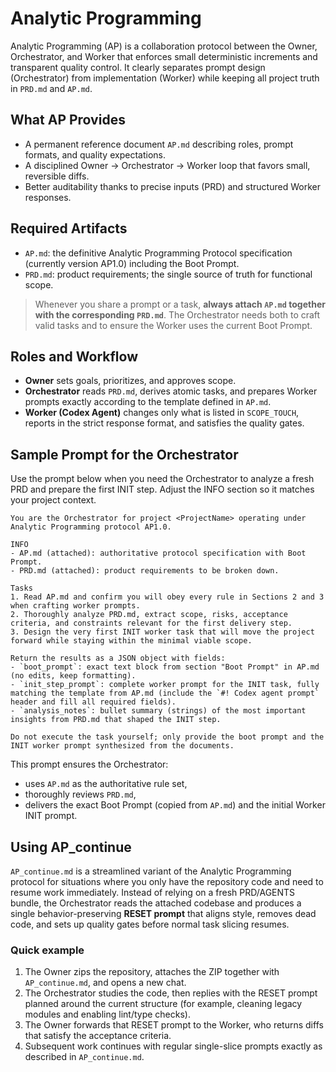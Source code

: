 # Analytic Programming

Analytic Programming (AP) is a collaboration protocol between the Owner, Orchestrator, and Worker that enforces small deterministic increments and transparent quality control. It clearly separates prompt design (Orchestrator) from implementation (Worker) while keeping all project truth in `PRD.md` and `AP.md`.

## What AP Provides
- A permanent reference document `AP.md` describing roles, prompt formats, and quality expectations.
- A disciplined Owner → Orchestrator → Worker loop that favors small, reversible diffs.
- Better auditability thanks to precise inputs (PRD) and structured Worker responses.

## Required Artifacts
- `AP.md`: the definitive Analytic Programming Protocol specification (currently version AP1.0) including the Boot Prompt.
- `PRD.md`: product requirements; the single source of truth for functional scope.

> Whenever you share a prompt or a task, **always attach `AP.md` together with the corresponding `PRD.md`**. The Orchestrator needs both to craft valid tasks and to ensure the Worker uses the current Boot Prompt.

## Roles and Workflow
- **Owner** sets goals, prioritizes, and approves scope.
- **Orchestrator** reads `PRD.md`, derives atomic tasks, and prepares Worker prompts exactly according to the template defined in `AP.md`.
- **Worker (Codex Agent)** changes only what is listed in `SCOPE_TOUCH`, reports in the strict response format, and satisfies the quality gates.

## Sample Prompt for the Orchestrator
Use the prompt below when you need the Orchestrator to analyze a fresh PRD and prepare the first INIT step. Adjust the INFO section so it matches your project context.

```
You are the Orchestrator for project <ProjectName> operating under Analytic Programming protocol AP1.0.

INFO
- AP.md (attached): authoritative protocol specification with Boot Prompt.
- PRD.md (attached): product requirements to be broken down.

Tasks
1. Read AP.md and confirm you will obey every rule in Sections 2 and 3 when crafting worker prompts.
2. Thoroughly analyze PRD.md, extract scope, risks, acceptance criteria, and constraints relevant for the first delivery step.
3. Design the very first INIT worker task that will move the project forward while staying within the minimal viable scope.

Return the results as a JSON object with fields:
- `boot_prompt`: exact text block from section "Boot Prompt" in AP.md (no edits, keep formatting).
- `init_step_prompt`: complete worker prompt for the INIT task, fully matching the template from AP.md (include the `#! Codex agent prompt` header and fill all required fields).
- `analysis_notes`: bullet summary (strings) of the most important insights from PRD.md that shaped the INIT step.

Do not execute the task yourself; only provide the boot prompt and the INIT worker prompt synthesized from the documents.
```

This prompt ensures the Orchestrator:
- uses `AP.md` as the authoritative rule set,
- thoroughly reviews `PRD.md`,
- delivers the exact Boot Prompt (copied from `AP.md`) and the initial Worker INIT prompt.

## Using AP_continue
`AP_continue.md` is a streamlined variant of the Analytic Programming protocol for situations where you only have the repository code and need to resume work immediately. Instead of relying on a fresh PRD/AGENTS bundle, the Orchestrator reads the attached codebase and produces a single behavior-preserving **RESET prompt** that aligns style, removes dead code, and sets up quality gates before normal task slicing resumes.

### Quick example
1. The Owner zips the repository, attaches the ZIP together with `AP_continue.md`, and opens a new chat.
2. The Orchestrator studies the code, then replies with the RESET prompt planned around the current structure (for example, cleaning legacy modules and enabling lint/type checks).
3. The Owner forwards that RESET prompt to the Worker, who returns diffs that satisfy the acceptance criteria.
4. Subsequent work continues with regular single-slice prompts exactly as described in `AP_continue.md`.

